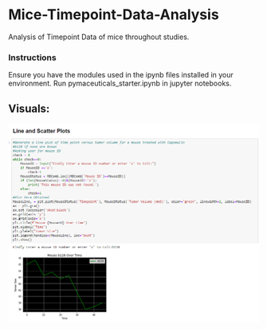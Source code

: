 # Mice-Timepoint-Data-Analysis
Analysis of Timepoint Data of mice throughout studies.

### Instructions
Ensure you have the modules used in the ipynb files installed in your environment. Run pymaceuticals_starter.ipynb in jupyter notebooks.

## Visuals:
![](images/MouseAnalysisExample.png)
